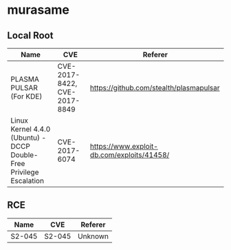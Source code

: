 # murasame

## Local Root

| Name | CVE | Referer |
| --- | --- | --- |
| PLASMA PULSAR (For KDE) | CVE-2017-8422, CVE-2017-8849 | https://github.com/stealth/plasmapulsar |
|Linux Kernel 4.4.0 (Ubuntu) - DCCP Double-Free Privilege Escalation|CVE-2017-6074|https://www.exploit-db.com/exploits/41458/|

## RCE

| Name | CVE | Referer |
| --- | --- | --- |
| S2-045 | S2-045 | Unknown |

